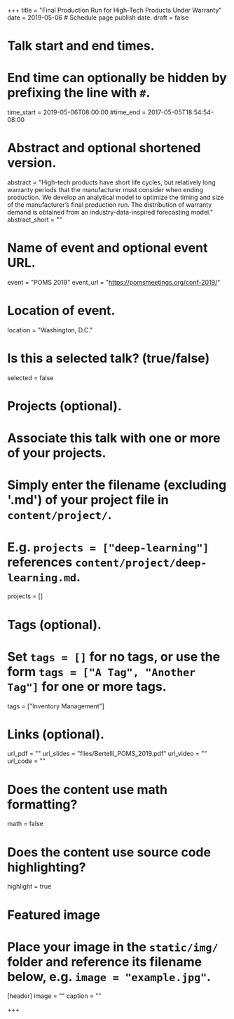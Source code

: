 +++
title = "Final Production Run for High-Tech Products Under Warranty"
date = 2019-05-06  # Schedule page publish date.
draft = false

# Talk start and end times.
#   End time can optionally be hidden by prefixing the line with `#`.
time_start = 2019-05-06T08:00:00
#time_end = 2017-05-05T18:54:54-08:00

# Abstract and optional shortened version.
abstract = "High-tech products have short life cycles, but relatively long warranty periods that the manufacturer must consider when ending production. We develop an analytical model to optimize the timing and size of the manufacturer’s final production run. The distribution of warranty demand is obtained from an industry-data-inspired forecasting model."
abstract_short = ""

# Name of event and optional event URL.
event = "POMS 2019"
event_url = "https://pomsmeetings.org/conf-2019/"

# Location of event.
location = "Washington, D.C."

# Is this a selected talk? (true/false)
selected = false

# Projects (optional).
#   Associate this talk with one or more of your projects.
#   Simply enter the filename (excluding '.md') of your project file in `content/project/`.
#   E.g. `projects = ["deep-learning"]` references `content/project/deep-learning.md`.
projects = []

# Tags (optional).
#   Set `tags = []` for no tags, or use the form `tags = ["A Tag", "Another Tag"]` for one or more tags.
tags = ["Inventory Management"]

# Links (optional).
url_pdf = ""
url_slides = "files/Bertelli_POMS_2019.pdf"
url_video = ""
url_code = ""

# Does the content use math formatting?
math = false

# Does the content use source code highlighting?
highlight = true

# Featured image
# Place your image in the `static/img/` folder and reference its filename below, e.g. `image = "example.jpg"`.
[header]
image = ""
caption = ""

+++
